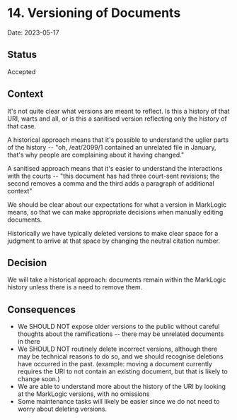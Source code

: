 # 14. Versioning of Documents

Date: 2023-05-17

## Status

Accepted

## Context

It's not quite clear what versions are meant to reflect. Is this a history of that URI, warts and all,
or is this a sanitised version reflecting only the history of that case.

A historical approach means that it's possible to understand the uglier parts of the history -- "oh,
/eat/2099/1 contained an unrelated file in January, that's why people are complaining about it having
changed."

A sanitised approach means that it's easier to understand the interactions with the courts -- "this document has
had three court-sent revisions; the second removes a comma and the third adds a paragraph of additional context"

We should be clear about our expectations for what a version in MarkLogic means, so that we can make appropriate
decisions when manually editing documents.

Historically we have typically deleted versions to make clear space for a judgment to arrive at that space by changing
the neutral citation number.

## Decision

We will take a historical approach: documents remain within the MarkLogic history unless there is a need to remove them.

## Consequences

- We SHOULD NOT expose older versions to the public without careful thoughts about the ramifications --
  there may be unrelated documents in there
- We SHOULD NOT routinely delete incorrect versions, although there may be technical reasons to do so, and
  we should recognise deletions have occurred in the past. (example: moving a document currently requires the URI
  to not contain an existing document, but that is likely to change soon.)
- We are able to understand more about the history of the URI by looking at the MarkLogic versions, with no omissions
- Some maintenance tasks will likely be easier since we do not need to worry about deleting versions.
